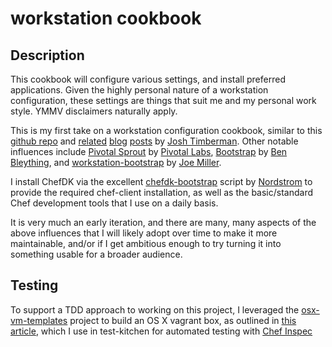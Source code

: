 # workstation cookbook

## Description

This cookbook will configure various settings, and install preferred
applications. Given the highly personal nature of a workstation configuration,
these settings are things that suit me and my personal work style. YMMV
disclaimers naturally apply.

This is my first take on a workstation configuration cookbook, similar to
this [github repo](https://github.com/jtimberman/workstation-chef-repo) and
[related](http://jtimberman.housepub.org/blog/2011/04/03/managing-my-workstations-with-chef/)
[blog](http://jtimberman.housepub.org/blog/2011/09/04/update-to-managing-my-workstations/)
[posts](http://jtimberman.housepub.org/blog/2012/07/29/os-x-workstation-management-with-chef/)
by [Josh Timberman](https://github.com/jtimberman). Other notable influences include
[Pivotal Sprout](https://github.com/pivotal-sprout)
by [Pivotal Labs](https://github.com/pivotal),
[Bootstrap](https://github.com/bleything/bootstrap)
by [Ben Bleything](https://github.com/bleything),
and [workstation-bootstrap](https://github.com/joemiller/workstation-bootstrap)
by [Joe Miller](https://github.com/joemiller).

I install ChefDK via the excellent
[chefdk-bootstrap](https://github.com/Nordstrom/chefdk_bootstrap)
script by [Nordstrom](https://github.com/Nordstrom) to provide the required
chef-client installation, as well as the basic/standard Chef development tools
that I use on a daily basis.

It is very much an early iteration, and there are many, many aspects of the
above influences that I will likely adopt over time to make it more
maintainable, and/or if I get ambitious enough to try turning it into
something usable for a broader audience.

## Testing

To support a TDD approach to working on this project, I leveraged the
[osx-vm-templates](https://github.com/timsutton/osx-vm-templates) project
to build an OS X vagrant box, as outlined in
[this article](https://spin.atomicobject.com/2015/11/17/vagrant-osx/), which I
use in test-kitchen for automated testing with
[Chef Inspec](https://www.chef.io/inspec/)
